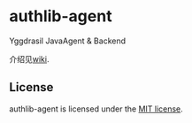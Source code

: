 # authlib-agent
Yggdrasil JavaAgent &amp; Backend

介绍见[wiki](https://github.com/yushijinhun/authlib-agent/wiki).

## License
authlib-agent is licensed under the [MIT license](https://to2mbn.github.io/authlib-agent/LICENSE.txt).
